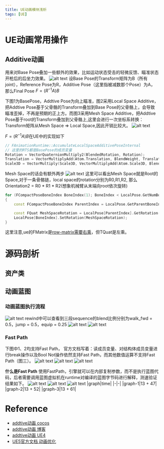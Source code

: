 ```yaml
---
title: UE动画模块浅析
tags: [UE]
---
```

# UE动画常用操作
## Additive动画
用来对Base Pose叠加一些额外的效果，比如运动状态受击的轻微反馈、瞄准状态开枪后的后坐力效果。
![alt text](images/image.png)
设Base Pose的Transform矩阵为B（所有joint），Reference Pose为R，Additive Pose（这里指被减数那个Pose）为A，那么Final Pose $F = (R^{-1}A)B$

下图1为BasePose，Addtive Pose为向上瞄准，图2采用Local Space Additive，把Addtive Pose基于父骨骼的Transform叠加到Base Pose的父骨骼上，会导致瞄准歪掉，不再是预期的正上方。而图3采用Mesh Space Additive，把Addtive Pose基于root的Transform叠加到父骨骼上,这里会进行一次坐标系转换：Transform矩阵从Mesh Space => Local Space,因此开销比较大。
![alt text](images/image-1.png)

 $F = (R^{-1}A)B$在UE中的实现如下
```cpp
// FAnimationRuntime::AccumulateLocalSpaceAdditivePoseInternal
// 这里的RTS都是BasePose的成员变量
Rotation = VectorQuaternionMultiply2(BlendedRotation, Rotation);
Translation = VectorMultiplyAdd(Atom.Translation, BlendWeight, Translation);
Scale3D = VectorMultiply(Scale3D, VectorMultiplyAdd(Atom.Scale3D, BlendWeight, DefaultScale));
```
Mesh Space的话会有额外两步
![alt text](images/image-2.png)
这里可以看出Mesh Space就是Root的Space,对于一条骨骼链，local space的rotation分别为R0,R1,R2, 那么Orientation2 = R0 * R1 * R2(想象机械臂从末端向root依次旋转)
```cpp
for (FCompactPoseBoneIndex BoneIndex(1); BoneIndex < LocalPose.GetNumBones(); ++BoneIndex)
{
    const FCompactPoseBoneIndex ParentIndex = LocalPose.GetParentBoneIndex(BoneIndex);

    const FQuat MeshSpaceRotation = LocalPose[ParentIndex].GetRotation() * LocalPose[BoneIndex].GetRotation();
    LocalPose[BoneIndex].SetRotation(MeshSpaceRotation);
}
```
这里注意,ue的FMatrix是[row-matrix需要右乘](https://mobile.rodolphe-vaillant.fr/entry/145/unreal-engine-c-tmap-doc-sheet-1)，但TQuat是左乘。

# 源码剖析
## 资产类

## 动画蓝图
### 动画蓝图执行流程
![alt text](images/image-7.png)
rewind中可以查看到三段sequence的blend比例分别为walk_fwd = 0.5，jump = 0.5，equip = 0.25
![alt text](images/image-8.png)
![alt text](images/image-9.png)

### Fast Path
下图中1、2均支持Fast Path， 官方文档写着：读成员变量、对结构体成员变量进行break操作以及Bool Not操作依然支持Fast Path，而其他数值运算不支持Fast Path（图三）。
![alt text](images/image-10.png)
![alt text](images/image-11.png)
![alt text](images/image-12.png)

**什么是Fast Path**
使用FastPath，引擎就可以在内部复制参数，而不是执行蓝图代码，后者需要调用蓝图虚拟机在runtime对编译的蓝图字节码进行解释，测速验证结果如下。
![alt text](images/image-14.png)
![alt text](images/image-15.png)
![alt text](images/image-13.png)
|graph|time|
|-|-|
|graph-1|13 + 47|
|graph-2|13 + 52|
|graph-3|13 + 61|




# Reference
* [addtive动画 cocos](https://docs.cocos.com/creator/3.8/manual/en/animation/marionette/additive-animation/)
* [addtive动画 博客](https://docs.unrealengine.com/4.27/en-US/AnimatingObjects/SkeletalMeshAnimation/AimOffset/)
* [addtive动画 UE4](https://docs.unrealengine.com/4.27/en-US/AnimatingObjects/SkeletalMeshAnimation/AimOffset/)
* [UE5官方文档 动画优化](https://dev.epicgames.com/documentation/zh-cn/unreal-engine/animation-optimization-in-unreal-engine)